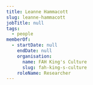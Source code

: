 ```yaml
---
title: Leanne Hammacott
slug: leanne-hammacott
jobTitle: null
tags:
  - people
memberOf:
  - startDate: null
    endDate: null
    organisation:
      name: FAH King's Culture
      slug: fah-king-s-culture
    roleName: Researcher
---
```

